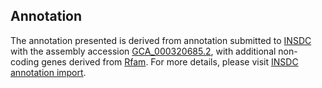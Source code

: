 

Annotation
----------

The annotation presented is derived from annotation submitted to
[INSDC](http://www.insdc.org) with the assembly accession
[GCA\_000320685.2](http://www.ebi.ac.uk/ena/data/view/GCA_000320685.2),
with additional non-coding genes derived from
[Rfam](http://rfam.xfam.org/). For more details, please visit [INSDC
annotation
import](http://ensemblgenomes.org/info/data/insdc_annotation).
